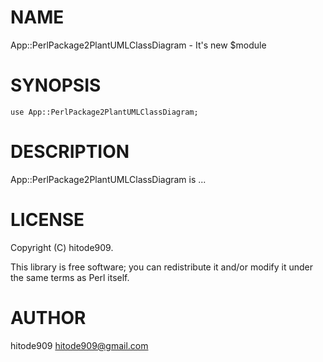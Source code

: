 # NAME

App::PerlPackage2PlantUMLClassDiagram - It's new $module

# SYNOPSIS

    use App::PerlPackage2PlantUMLClassDiagram;

# DESCRIPTION

App::PerlPackage2PlantUMLClassDiagram is ...

# LICENSE

Copyright (C) hitode909.

This library is free software; you can redistribute it and/or modify
it under the same terms as Perl itself.

# AUTHOR

hitode909 <hitode909@gmail.com>

